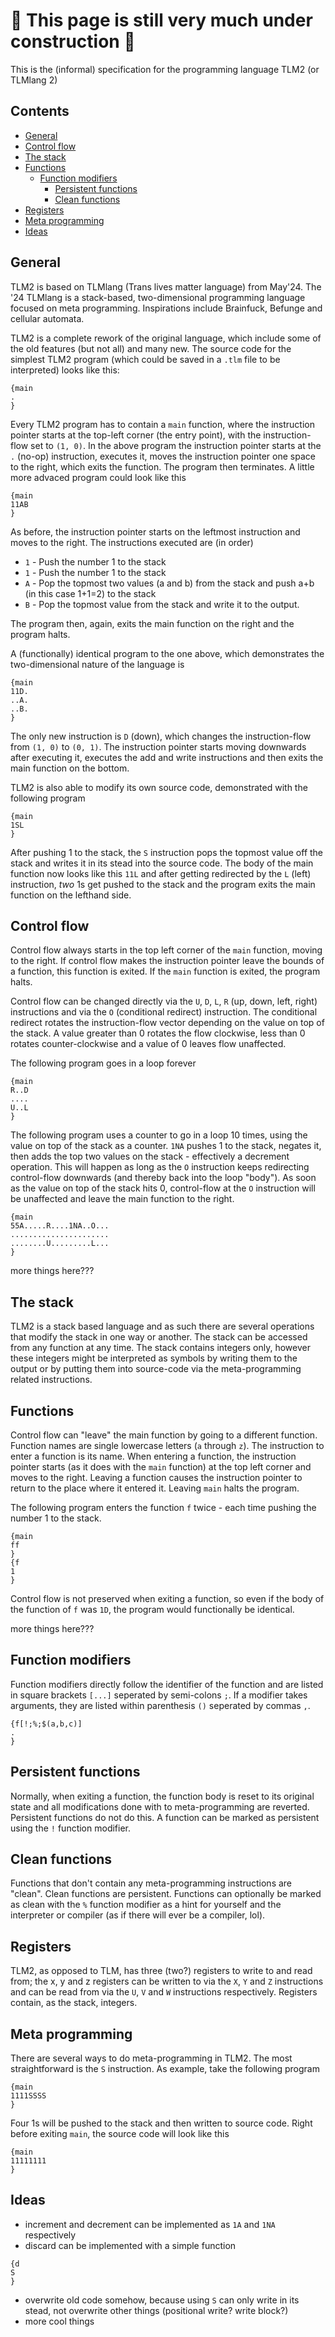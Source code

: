 # 🚧 This page is still very much under construction 🚧
This is the (informal) specification for the programming language TLM2 (or TLMlang 2)

## Contents
* [General](#general)
* [Control flow](#control-flow)
* [The stack](#the-stack)
* [Functions](#functions)
  * [Function modifiers](#function-modifiers)
    * [Persistent functions](#persistent-functions)
    * [Clean functions](#clean-functions)
* [Registers](#registers)
* [Meta programming](#meta-programming)
* [Ideas](#ideas)

## General
TLM2 is based on TLMlang (Trans lives matter language) from May'24.
The '24 TLMlang is a stack-based, two-dimensional programming language focused on meta programming. Inspirations include Brainfuck, Befunge and cellular automata.

TLM2 is a complete rework of the original language, which include some of the old features (but not all) and many new. The source code for the simplest TLM2 program (which could be saved in a `.tlm` file to be interpreted) looks like this:
```
{main
.
}
```
Every TLM2 program has to contain a `main` function, where the instruction pointer starts at the top-left corner (the entry point), with the instruction-flow set to `(1, 0)`. In the above program the instruction pointer starts at the `.` (no-op) instruction, executes it, moves the instruction pointer one space to the right, which exits the function. The program then terminates. A little more advaced program could look like this
```
{main
11AB
}
```
As before, the instruction pointer starts on the leftmost instruction and moves to the right. The instructions executed are (in order)
* `1` - Push the number 1 to the stack
* `1` - Push the number 1 to the stack
* `A` - Pop the topmost two values (a and b) from the stack and push a+b (in this case 1+1=2) to the stack
* `B` - Pop the topmost value from the stack and write it to the output.

The program then, again, exits the main function on the right and the program halts.

A (functionally) identical program to the one above, which demonstrates the two-dimensional nature of the language is
```
{main
11D.
..A.
..B.
}
```
The only new instruction is `D` (down), which changes the instruction-flow from `(1, 0)` to `(0, 1)`. The instruction pointer starts moving downwards after executing it, executes the add and write instructions and then exits the main function on the bottom.

TLM2 is also able to modify its own source code, demonstrated with the following program
```
{main
1SL
}
```
After pushing 1 to the stack, the `S` instruction pops the topmost value off the stack and writes it in its stead into the source code. The body of the main function now looks like this `11L` and after getting redirected by the `L` (left) instruction, *two* 1s get pushed to the stack and the program exits the main function on the lefthand side.

## Control flow
Control flow always starts in the top left corner of the `main` function, moving to the right. If control flow makes the instruction pointer leave the bounds of a function, this function is exited. If the `main` function is exited, the program halts.

Control flow can be changed directly via the `U`, `D`, `L`, `R` (up, down, left, right) instructions and via the `O` (conditional redirect) instruction. The conditional redirect rotates the instruction-flow vector depending on the value on top of the stack. A value greater than 0 rotates the flow clockwise, less than 0 rotates counter-clockwise and a value of 0 leaves flow unaffected.

The following program goes in a loop forever
```
{main
R..D
....
U..L
}
```
The following program uses a counter to go in a loop 10 times, using the value on top of the stack as a counter. `1NA` pushes 1 to the stack, negates it, then adds the top two values on the stack - effectively a decrement operation. This will happen as long as the `O` instruction keeps redirecting control-flow downwards (and thereby back into the loop "body"). As soon as the value on top of the stack hits 0, control-flow at the `O` instruction will be unaffected and leave the main function to the right.
```
{main
55A.....R....1NA..O...
......................
........U.........L...
}
```

more things here???

## The stack
TLM2 is a stack based language and as such there are several operations that modify the stack in one way or another. The stack can be accessed from any function at any time. The stack contains integers only, however these integers might be interpreted as symbols by writing them to the output or by putting them into source-code via the meta-programming related instructions.

## Functions
Control flow can "leave" the main function by going to a different function. Function names are single lowercase letters (`a` through `z`). The instruction to enter a function is its name. When entering a function, the instruction pointer starts (as it does with the `main` function) at the top left corner and moves to the right. Leaving a function causes the instruction pointer to return to the place where it entered it. Leaving `main` halts the program.

The following program enters the function `f` twice - each time pushing the number 1 to the stack.
```
{main
ff
}
{f
1
}
```
Control flow is not preserved when exiting a function, so even if the body of the function of `f` was `1D`, the program would functionally be identical.

more things here???

## Function modifiers
Function modifiers directly follow the identifier of the function and are listed in square brackets `[...]` seperated by semi-colons `;`. If a modifier takes arguments, they are listed within parenthesis `()` seperated by commas `,`.
```
{f[!;%;$(a,b,c)]
.
}
```

## Persistent functions
Normally, when exiting a function, the function body is reset to its original state and all modifications done with to meta-programming are reverted. Persistent functions do not do this. A function can be marked as persistent using the `!` function modifier.

## Clean functions
Functions that don't contain any meta-programming instructions are "clean". Clean functions are persistent. Functions can optionally be marked as clean with the `%` function modifier as a hint for yourself and the interpreter or compiler (as if there will ever be a compiler, lol).

## Registers
TLM2, as opposed to TLM, has three (two?) registers to write to and read from; the x, y and z registers can be written to via the `X`, `Y` and `Z` instructions and can be read from via the `U`, `V` and `W` instructions respectively. Registers contain, as the stack, integers.

## Meta programming
There are several ways to do meta-programming in TLM2. The most straightforward is the `S` instruction. As example, take the following program
```
{main
1111SSSS
}
```
Four 1s will be pushed to the stack and then written to source code. Right before exiting `main`, the source code will look like this
```
{main
11111111
}
```


## Ideas
* increment and decrement can be implemented as `1A` and `1NA` respectively
* discard can be implemented with a simple function
```
{d
S
}
```
* overwrite old code somehow, because using `S` can only write in its stead, not overwrite other things (positional write? write block?)
* more cool things













